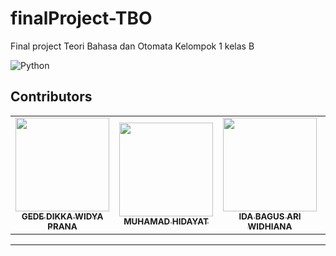 # finalProject-TBO
Final project Teori Bahasa dan Otomata Kelompok 1 kelas B

![Python](https://img.shields.io/badge/Python-FFD43B?style=for-the-badge&logo=python&logoColor=blue)

## Contributors

<table align="center">
  <tr>
    <td align="center"><a href="https://github.com/dedikkaa22"><img src="https://avatars.githubusercontent.com/u/97956426?v=4" width="150px;" alt=""/><br><sub><b>GEDE DIKKA WIDYA PRANA</b></sub></td>
    <td align="center"><a href="https://github.com/dayaaat"><img src="https://avatars.githubusercontent.com/u/107021158?v=4" width="150px;" alt=""/><br><sub><b>MUHAMAD HIDAYAT</b></sub></td>
    <td align="center"><a href="https://github.com/BagusAri"><img src="https://avatars.githubusercontent.com/u/25946873?v=4" width="150px;" alt=""/><br><sub><b>IDA BAGUS ARI WIDHIANA</b></sub></td>
    <td align="center"><a href="https://github.com/maxzycon"><img src="https://avatars.githubusercontent.com/u/66617793?v=4" width="150px;" alt=""/><br><sub><b>Oskar Maha Kasi</b></sub></td>
  </tr>
</table>

<hr>
